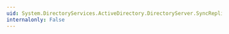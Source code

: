 ```yaml
---
uid: System.DirectoryServices.ActiveDirectory.DirectoryServer.SyncReplicaFromServer(System.String,System.String)
internalonly: False
---
```

